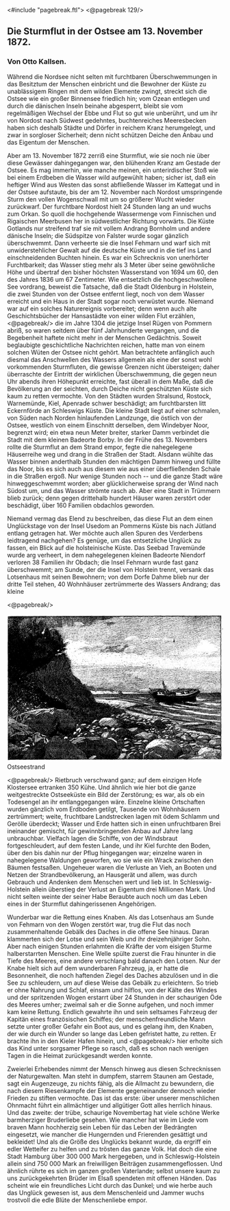 <#include "pagebreak.ftl">
\<@pagebreak 129/>
<h2>Die Sturmflut in der Ostsee am 13. November 1872.</h2>

<h3>Von Otto Kallsen.</h3>

Während die Nordsee nicht selten mit furchtbaren Überschwemmungen 
in das Besitztum der Menschen einbricht und
die Bewohner der Küste zu unablässigem Ringen mit dem wilden
Elemente zwingt, streckt sich die Ostsee wie ein großer Binnensee
friedlich hin; vom Ozean entlegen und durch die dänischen Inseln
beinahe abgesperrt, bleibt sie vom regelmäßigen Wechsel der Ebbe
und Flut so gut wie unberührt, und um ihr von Nordost nach
Südwest gedehntes, buchtenreiches Meeresbecken haben sich deshalb
Städte und Dörfer in reichem Kranz herumgelegt, und zwar in
sorgloser Sicherheit; denn nicht schützen Deiche den Anbau und das
Eigentum der Menschen.

Aber am 13. November 1872 zerriß eine Sturmflut, wie sie
noch nie über diese Gewässer dahingegangen war, den blühenden
Kranz am Gestade der Ostsee. Es mag immerhin, wie manche meinen,
ein unterirdischer Stoß wie bei einem Erdbeben die Wasser wild
aufgewühlt haben; sicher ist, daß ein heftiger Wind aus Westen das
sonst abfließende Wasser im Kattegat und in der Ostsee aufstaute,
bis der am 12. November nach Nordost umspringende Sturm den
vollen Wogenschwall mit um so größerer Wucht wieder zurückwarf.
Der furchtbare Nordost hielt 24 Stunden lang an und wuchs zum
Orkan. So quoll die hochgehende Wassermenge vom Finnischen
und Rigaischen Meerbusen her in südwestlicher Richtung vorwärts.
Die Küste Gotlands nur streifend traf sie mit vollem Andrang Bornholm
und andere dänische Inseln; die Südspitze von Falster wurde
sogar gänzlich überschwemmt. Dann verheerte sie die Insel Fehmarn
und warf sich mit unwiderstehlicher Gewalt auf die deutsche Küste
und in die tief ins Land einschneidenden Buchten hinein. Es war
ein Schrecknis von unerhörter Furchtbarkeit; das Wasser stieg mehr
als 3 Meter über seine gewöhnliche Höhe und übertraf den bisher
höchsten Wasserstand von 1694 um 60, den des Jahres 1836 um
67 Zentimeter. Wie entsetzlich die hochgeschwollene See vordrang,
beweist die Tatsache, daß die Stadt Oldenburg in Holstein, die zwei
Stunden von der Ostsee entfernt liegt, noch von dem Wasser erreicht
und ein Haus in der Stadt sogar noch verwüstet wurde. Niemand
war auf ein solches Naturereignis vorbereitet; denn wenn auch alte
Geschichtsbücher der Hansastädte von einer wilden Flut erzählen, 
\<@pagebreak/>
die im Jahre 1304 die jetzige Insel Rügen von Pommern abriß,
so waren seitdem über fünf Jahrhunderte vergangen, und die Begebenheit
haftete nicht mehr in der Menschen Gedächtnis. Soweit
beglaubigte geschichtliche Nachrichten reichen, hatte man von einem
solchen Wüten der Ostsee nicht gehört. Man betrachtete anfänglich
auch diesmal das Anschwellen des Wassers allgemein als eine der
sonst wohl vorkommenden Sturmfluten, die gewisse Grenzen nicht
übersteigen; daher überraschte der Eintritt der wirklichen Überschwemmung,
die gegen neun Uhr abends ihren Höhepunkt erreichte,
fast überall in dem Maße, daß die Bevölkerung an der seichten, durch
Deiche nicht geschützten Küste sich kaum zu retten vermochte. Von
den Städten wurden Stralsund, Rostock, Warnemünde, Kiel, Apenrade
schwer beschädigt; am furchtbarsten litt Eckernförde an Schleswigs
Küste. Die kleine Stadt liegt auf einer schmalen, von Süden nach
Norden hinlaufenden Landzunge, die östlich von der Ostsee, westlich
von einem Einschnitt derselben, dem Windebyer Noor, begrenzt wird;
ein etwa neun Meter breiter, starker Damm verbindet die Stadt mit
dem kleinen Badeorte Borby. In der Frühe des 13. Novembers
rollte die Sturmflut an dem Strand empor, fegte die nahegelegene
Häuserreihe weg und drang in die Straßen der Stadt. Alsdann
wühlte das Wasser binnen anderthalb Stunden den mächtigen Damm
hinweg und füllte das Noor, bis es sich auch aus diesem wie aus
einer überfließenden Schale in die Straßen ergoß. Nur wenige
Stunden noch -- und die ganze Stadt wäre hinweggeschwemmt
worden; aber glücklicherweise sprang der Wind nach Südost um, und
das Wasser strömte rasch ab. Aber eine Stadt in Trümmern blieb
zurück; denn gegen drittehalb hundert Häuser waren zerstört oder
beschädigt, über 160 Familien obdachlos geworden.

Niemand vermag das Elend zu beschreiben, das diese Flut an
dem einen Unglückstage von der Insel Usedom an Pommerns Küste
bis nach Jütland entlang getragen hat. Wer möchte auch allen
Spuren des Verderbens leidtragend nachgehen? Es genüge, um das
entsetzliche Unglück zu fassen, ein Blick auf die holsteinische Küste.
Das Seebad Travemünde wurde arg verheert, in dem nahegelegenen
kleinen Badeorte Niendorf verloren 38 Familien ihr Obdach; die
Insel Fehmarn wurde fast ganz überschwemmt; am Sunde, der die
Insel von Holstein trennt, versank das Lotsenhaus mit seinen Bewohnern;
von dem Dorfe Dahme blieb nur der dritte Teil stehen,
40 Wohnhäuser zertrümmerte des Wassers Andrang; das kleine 

\<@pagebreak/>
<div class="img pre"><img alt="Ostseestrand mit Böschung und kleinem Boot" src="0139.jpg"/>
Ostseestrand</div>

\<@pagebreak/>
Rietbruch verschwand ganz; auf dem einzigen Hofe Klostersee ertranken
350 Kühe. Und ähnlich wie hier bot die ganze weitgestreckte
Ostseeküste ein Bild der Zerstörung; es war, als ob ein Todesengel
an ihr entlanggegangen wäre. Einzelne kleine Ortschaften wurden
gänzlich vom Erdboden getilgt, Tausende von Wohnhäusern zertrümmert;
weite, fruchtbare Landstrecken lagen mit ödem Schlamm
und Gerölle überdeckt; Wasser und Erde hatten sich in einen unfruchtbaren
Brei ineinander gemischt, für gewinnbringenden Anbau
auf Jahre lang unbrauchbar. Vielfach lagen die Schiffe, von
der Windsbraut fortgeschleudert, auf dem festen Lande, und ihr Kiel
furchte den Boden, über den bis dahin nur der Pflug hingegangen
war; einzelne waren in nahegelegene Waldungen geworfen, wo
sie wie ein Wrack zwischen den Bäumen festsaßen. Ungeheuer waren
die Verluste an Vieh, an Booten und Netzen der Strandbevölkerung,
an Hausgerät und allem, was durch Gebrauch und Andenken dem
Menschen wert und lieb ist. In Schleswig-Holstein allein überstieg
der Verlust an Eigentum drei Millionen Mark. Und nicht selten
weinte der seiner Habe Beraubte auch noch um das Leben eines
in der Sturmflut dahingerissenen Angehörigen.

Wunderbar war die Rettung eines Knaben. Als das Lotsenhaus
am Sunde von Fehmarn von den Wogen zerstört war, trug
die Flut das noch zusammenhaltende Gebälk des Daches in die
offene See hinaus. Daran klammerten sich der Lotse und sein
Weib und ihr dreizehnjähriger Sohn. Aber nach einigen Stunden
erlahmten die Kräfte der vom eisigen Sturme halberstarrten Menschen.
Eine Welle spülte zuerst die Frau hinunter in die Tiefe des Meeres,
eine andere verschlang bald danach den Lotsen. Nur der Knabe
hielt sich auf dem wunderbaren Fahrzeug, ja, er hatte die Besonnenheit,
die noch haftenden Ziegel des Daches abzulösen und
in die See zu schleudern, um auf diese Weise das Gebälk zu erleichtern.
So trieb er ohne Nahrung und Schlaf, einsam und
hilflos, von der Kälte des Windes und der spritzenden Wogen erstarrt
über 24 Stunden in der schaurigen Öde des Meeres umher;
zweimal sah er die Sonne aufgehen, und noch immer kam keine
Rettung. Endlich gewahrte ihn und sein seltsames Fahrzeug der
Kapitän eines französischen Schiffes; der menschenfreundliche Mann
setzte unter großer Gefahr ein Boot aus, und es gelang ihm, den
Knaben, der wie durch ein Wunder so lange das Leben gefristet
hatte, zu retten. Er brachte ihn in den Kieler Hafen hinein, und 
\<@pagebreak/>
hier erholte sich das Kind unter sorgsamer Pflege so rasch, daß es
schon nach wenigen Tagen in die Heimat zurückgesandt werden
konnte.

Zweierlei Erhebendes nimmt der Mensch hinweg aus diesen
Schrecknissen der Naturgewalten. Man steht in dumpfem, starrem
Staunen am Gestade, sagt ein Augenzeuge, zu nichts fähig, als die
Allmacht zu bewundern, die nach diesem Riesenkampfe der Elemente
gegeneinander dennoch wieder Frieden zu stiften vermochte. Das
ist das erste: über unserer menschlichen Ohnmacht führt ein allmächtiger
und allgütiger Gott alles herrlich hinaus. Und das zweite: der
trübe, schaurige Novembertag hat viele schöne Werke barmherziger
Bruderliebe gesehen. Wie mancher hat wie im Liede vom braven
Mann hochherzig sein Leben für das Leben der Bedrängten eingesetzt,
wie mancher die Hungernden und Frierenden gesättigt und
bekleidet! Und als die Größe des Unglücks bekannt wurde, da ergriff
ein edler Wetteifer zu helfen und zu trösten das ganze Volk.
Hat doch die <span class="g">eine</span> Stadt Hamburg über 300 000 Mark hergegeben,
und in Schleswig-Holstein allein sind 750 000 Mark an freiwilligen
Beiträgen zusammengeflossen. Und ähnlich rührte es sich im ganzen
großen Vaterlande; selbst unsere kaum zu uns zurückgekehrten
Brüder im Elsaß spendeten mit offenen Händen. Das scheint wie
ein freundliches Licht durch das Dunkel; und wie herbe auch das
Unglück gewesen ist, aus dem Menschenleid und Jammer wuchs
trostvoll die edle Blüte der Menschenliebe empor.


